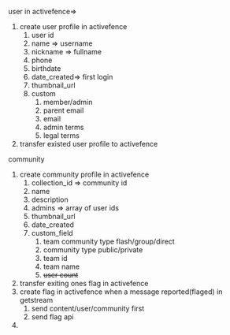 user in activefence=>
1. create user profile in activefence
	1. user id
	2. name => username
	3. nickname => fullname
	4. phone 
	5. birthdate
	6. date_created=> first login
	7. thumbnail_url
	8. custom
		1. member/admin
		2. parent email
		3. email
		4. admin terms
		5. legal terms
2. transfer existed user profile to activefence

community
1. create community profile in activefence
	1. collection_id => community id
	2. name 
	3. description
	4. admins => array of user ids
	5. thumbnail_url
	7. date_created
	8. custom_field
		1. team community type flash/group/direct
		2. community type public/private
		3. team id
		4. team name
		5. ~~user count~~
2. transfer exiting ones
flag in activefence
1. create flag in activefence when a message reported(flaged) in getstream
	1. send content/user/community first
	2. send flag api
2. 